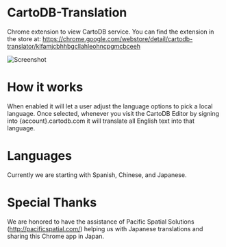 # CartoDB-Translation
Chrome extension to view CartoDB service. You can find the extension in the store at: https://chrome.google.com/webstore/detail/cartodb-translator/klfamjcbhhbgcllahleohncpgmcbceeh

![Screenshot](https://lh3.googleusercontent.com/m-_dvmgqD7gpLnXO5pim9Nzza7RpI0xSH7aRHYhh90DyRpOeCkiimj8dK8j4qm71tKQVsu3WqA=s640-h400-e365-rw)

# How it works
When enabled it will let a user adjust the language options to pick a local language.  Once selected, whenever you visit the CartoDB Editor by signing into {account}.cartodb.com it will translate all English text into that language.

# Languages
Currently we are starting with Spanish, Chinese, and Japanese.

# Special Thanks

We are honored to have the assistance of Pacific Spatial Solutions (http://pacificspatial.com/) helping us with Japanese translations and sharing this Chrome app in Japan.
